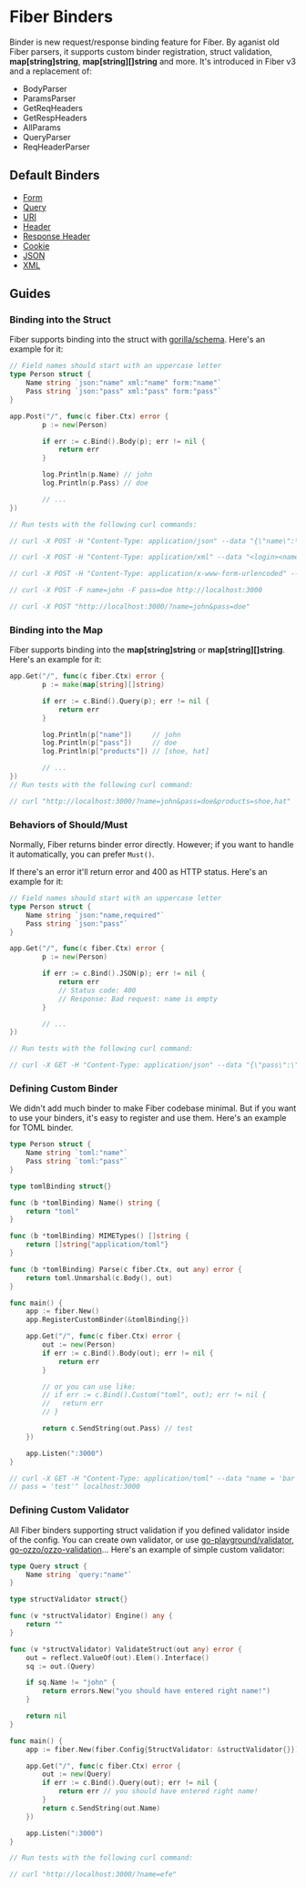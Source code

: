 # Fiber Binders

Binder is new request/response binding feature for Fiber. By aganist old Fiber parsers, it supports custom binder registration, struct validation, **map[string]string**, **map[string][]string** and more. It's introduced in Fiber v3 and a replacement of:
- BodyParser
- ParamsParser
- GetReqHeaders
- GetRespHeaders
- AllParams
- QueryParser
- ReqHeaderParser


## Default Binders
- [Form](form.go)
- [Query](query.go)
- [URI](uri.go)
- [Header](header.go)
- [Response Header](resp_header.go)
- [Cookie](cookie.go)
- [JSON](json.go)
- [XML](xml.go)

## Guides

### Binding into the Struct
Fiber supports binding into the struct with [gorilla/schema](https://github.com/gorilla/schema). Here's an example for it:
```go
// Field names should start with an uppercase letter
type Person struct {
    Name string `json:"name" xml:"name" form:"name"`
    Pass string `json:"pass" xml:"pass" form:"pass"`
}

app.Post("/", func(c fiber.Ctx) error {
        p := new(Person)

        if err := c.Bind().Body(p); err != nil {
            return err
        }

        log.Println(p.Name) // john
        log.Println(p.Pass) // doe

        // ...
})

// Run tests with the following curl commands:

// curl -X POST -H "Content-Type: application/json" --data "{\"name\":\"john\",\"pass\":\"doe\"}" localhost:3000

// curl -X POST -H "Content-Type: application/xml" --data "<login><name>john</name><pass>doe</pass></login>" localhost:3000

// curl -X POST -H "Content-Type: application/x-www-form-urlencoded" --data "name=john&pass=doe" localhost:3000

// curl -X POST -F name=john -F pass=doe http://localhost:3000

// curl -X POST "http://localhost:3000/?name=john&pass=doe"
```

### Binding into the Map
Fiber supports binding into the **map[string]string** or **map[string][]string**. Here's an example for it:
```go
app.Get("/", func(c fiber.Ctx) error {
        p := make(map[string][]string)

        if err := c.Bind().Query(p); err != nil {
            return err
        }

        log.Println(p["name"])     // john
        log.Println(p["pass"])     // doe
        log.Println(p["products"]) // [shoe, hat]

        // ...
})
// Run tests with the following curl command:

// curl "http://localhost:3000/?name=john&pass=doe&products=shoe,hat"
```
### Behaviors of Should/Must
Normally, Fiber returns binder error directly. However; if you want to handle it automatically, you can prefer `Must()`. 

If there's an error it'll return error and 400 as HTTP status. Here's an example for it:
```go
// Field names should start with an uppercase letter
type Person struct {
    Name string `json:"name,required"`
    Pass string `json:"pass"`
}

app.Get("/", func(c fiber.Ctx) error {
        p := new(Person)

        if err := c.Bind().JSON(p); err != nil {
            return err 
            // Status code: 400 
            // Response: Bad request: name is empty
        }

        // ...
})

// Run tests with the following curl command:

// curl -X GET -H "Content-Type: application/json" --data "{\"pass\":\"doe\"}" localhost:3000
```
### Defining Custom Binder
We didn't add much binder to make Fiber codebase minimal. But if you want to use your binders, it's easy to register and use them. Here's an example for TOML binder.
```go
type Person struct {
	Name string `toml:"name"`
	Pass string `toml:"pass"`
}

type tomlBinding struct{}

func (b *tomlBinding) Name() string {
	return "toml"
}

func (b *tomlBinding) MIMETypes() []string {
	return []string{"application/toml"}
}

func (b *tomlBinding) Parse(c fiber.Ctx, out any) error {
	return toml.Unmarshal(c.Body(), out)
}

func main() {
	app := fiber.New()
	app.RegisterCustomBinder(&tomlBinding{})

	app.Get("/", func(c fiber.Ctx) error {
		out := new(Person)
		if err := c.Bind().Body(out); err != nil {
			return err
		}

        // or you can use like:
        // if err := c.Bind().Custom("toml", out); err != nil {
		// 	 return err
		// }

		return c.SendString(out.Pass) // test
	})

	app.Listen(":3000")
}

// curl -X GET -H "Content-Type: application/toml" --data "name = 'bar'
// pass = 'test'" localhost:3000
```
### Defining Custom Validator
All Fiber binders supporting struct validation if you defined validator inside of the config. You can create own validator, or use [go-playground/validator](https://github.com/go-playground/validator), [go-ozzo/ozzo-validation](https://github.com/go-ozzo/ozzo-validation)... Here's an example of simple custom validator:
```go
type Query struct {
	Name string `query:"name"`
}

type structValidator struct{}

func (v *structValidator) Engine() any {
	return ""
}

func (v *structValidator) ValidateStruct(out any) error {
	out = reflect.ValueOf(out).Elem().Interface()
	sq := out.(Query)

	if sq.Name != "john" {
		return errors.New("you should have entered right name!")
	}

	return nil
}

func main() {
	app := fiber.New(fiber.Config{StructValidator: &structValidator{}})

	app.Get("/", func(c fiber.Ctx) error {
		out := new(Query)
		if err := c.Bind().Query(out); err != nil {
			return err // you should have entered right name!
		}
		return c.SendString(out.Name)
	})

	app.Listen(":3000")
}

// Run tests with the following curl command:

// curl "http://localhost:3000/?name=efe"
```